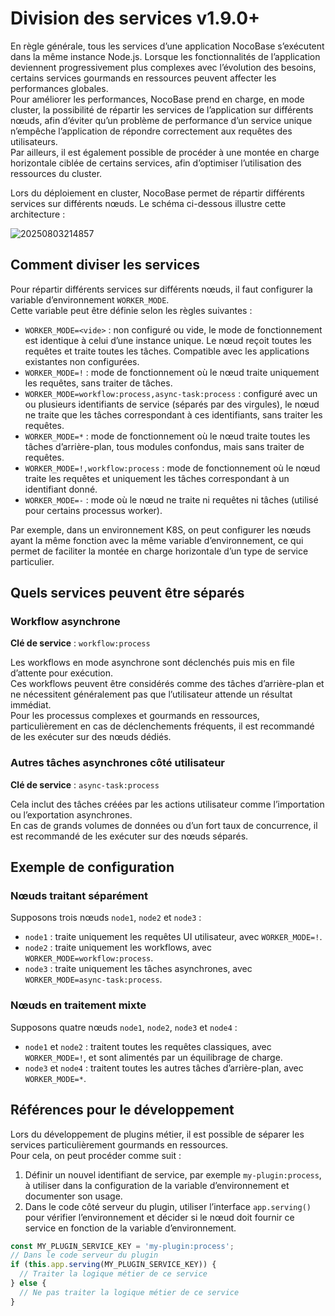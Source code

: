# Division des services <Badge>v1.9.0+</Badge>

En règle générale, tous les services d’une application NocoBase s’exécutent dans la même instance Node.js. Lorsque les fonctionnalités de l’application deviennent progressivement plus complexes avec l’évolution des besoins, certains services gourmands en ressources peuvent affecter les performances globales.  
Pour améliorer les performances, NocoBase prend en charge, en mode cluster, la possibilité de répartir les services de l’application sur différents nœuds, afin d’éviter qu’un problème de performance d’un service unique n’empêche l’application de répondre correctement aux requêtes des utilisateurs.  
Par ailleurs, il est également possible de procéder à une montée en charge horizontale ciblée de certains services, afin d’optimiser l’utilisation des ressources du cluster.

Lors du déploiement en cluster, NocoBase permet de répartir différents services sur différents nœuds. Le schéma ci-dessous illustre cette architecture :

![20250803214857](https://static-docs.nocobase.com/20250803214857.png)

## Comment diviser les services

Pour répartir différents services sur différents nœuds, il faut configurer la variable d’environnement `WORKER_MODE`.  
Cette variable peut être définie selon les règles suivantes :

- `WORKER_MODE=<vide>` : non configuré ou vide, le mode de fonctionnement est identique à celui d’une instance unique. Le nœud reçoit toutes les requêtes et traite toutes les tâches. Compatible avec les applications existantes non configurées.
- `WORKER_MODE=!` : mode de fonctionnement où le nœud traite uniquement les requêtes, sans traiter de tâches.
- `WORKER_MODE=workflow:process,async-task:process` : configuré avec un ou plusieurs identifiants de service (séparés par des virgules), le nœud ne traite que les tâches correspondant à ces identifiants, sans traiter les requêtes.
- `WORKER_MODE=*` : mode de fonctionnement où le nœud traite toutes les tâches d’arrière-plan, tous modules confondus, mais sans traiter de requêtes.
- `WORKER_MODE=!,workflow:process` : mode de fonctionnement où le nœud traite les requêtes et uniquement les tâches correspondant à un identifiant donné.
- `WORKER_MODE=-` : mode où le nœud ne traite ni requêtes ni tâches (utilisé pour certains processus worker).

Par exemple, dans un environnement K8S, on peut configurer les nœuds ayant la même fonction avec la même variable d’environnement, ce qui permet de faciliter la montée en charge horizontale d’un type de service particulier.

## Quels services peuvent être séparés

### Workflow asynchrone

**Clé de service** : `workflow:process`

Les workflows en mode asynchrone sont déclenchés puis mis en file d’attente pour exécution.  
Ces workflows peuvent être considérés comme des tâches d’arrière-plan et ne nécessitent généralement pas que l’utilisateur attende un résultat immédiat.  
Pour les processus complexes et gourmands en ressources, particulièrement en cas de déclenchements fréquents, il est recommandé de les exécuter sur des nœuds dédiés.

### Autres tâches asynchrones côté utilisateur

**Clé de service** : `async-task:process`

Cela inclut des tâches créées par les actions utilisateur comme l’importation ou l’exportation asynchrones.  
En cas de grands volumes de données ou d’un fort taux de concurrence, il est recommandé de les exécuter sur des nœuds séparés.

## Exemple de configuration

### Nœuds traitant séparément

Supposons trois nœuds `node1`, `node2` et `node3` :

- `node1` : traite uniquement les requêtes UI utilisateur, avec `WORKER_MODE=!`.
- `node2` : traite uniquement les workflows, avec `WORKER_MODE=workflow:process`.
- `node3` : traite uniquement les tâches asynchrones, avec `WORKER_MODE=async-task:process`.

### Nœuds en traitement mixte

Supposons quatre nœuds `node1`, `node2`, `node3` et `node4` :

- `node1` et `node2` : traitent toutes les requêtes classiques, avec `WORKER_MODE=!`, et sont alimentés par un équilibrage de charge.
- `node3` et `node4` : traitent toutes les autres tâches d’arrière-plan, avec `WORKER_MODE=*`.

## Références pour le développement

Lors du développement de plugins métier, il est possible de séparer les services particulièrement gourmands en ressources.  
Pour cela, on peut procéder comme suit :

1. Définir un nouvel identifiant de service, par exemple `my-plugin:process`, à utiliser dans la configuration de la variable d’environnement et documenter son usage.
2. Dans le code côté serveur du plugin, utiliser l’interface `app.serving()` pour vérifier l’environnement et décider si le nœud doit fournir ce service en fonction de la variable d’environnement.

```javascript
const MY_PLUGIN_SERVICE_KEY = 'my-plugin:process';
// Dans le code serveur du plugin
if (this.app.serving(MY_PLUGIN_SERVICE_KEY)) {
  // Traiter la logique métier de ce service
} else {
  // Ne pas traiter la logique métier de ce service
}
```
